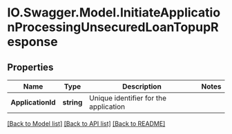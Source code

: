 # IO.Swagger.Model.InitiateApplicationProcessingUnsecuredLoanTopupResponse
## Properties

Name | Type | Description | Notes
------------ | ------------- | ------------- | -------------
**ApplicationId** | **string** | Unique identifier for the application | 

[[Back to Model list]](../README.md#documentation-for-models) [[Back to API list]](../README.md#documentation-for-api-endpoints) [[Back to README]](../README.md)


